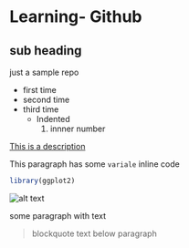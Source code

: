 # Learning- Github
## sub heading

  just a sample repo
  
- first time 
- second time
- third time
  - Indented
     1. innner number
    
 [This is a description](https://www.github.com)
 
 This paragraph has some `variale` inline code
 
 ``` r
library(ggplot2)
 ```

![alt text](https://picsum.photos/200/200)

some paragraph with text
> blockquote text below paragraph

